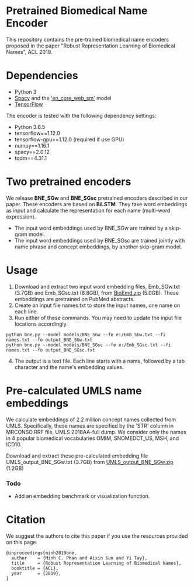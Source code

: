 # Pretrained Biomedical Name Encoder

This repository contains the pre-trained biomedical name encoders proposed in the paper "Robust Representation Learning of Biomedical Names", ACL 2019.

# Dependencies
  * Python 3
  * [Spacy](https://spacy.io/usage) and the ['en_core_web_sm'](https://spacy.io/usage/models) model
  * [TensorFlow](https://www.tensorflow.org/install)

The encoder is tested with the following dependency settings:
  * Python 3.6.5
  * tensorflow==1.12.0
  * tensorflow-gpu==1.12.0 (required if use GPU)
  * numpy==1.16.1
  * spacy==2.0.12
  * tqdm==4.31.1

# Two pretrained encoders
We release **BNE_SGw** and **BNE_SGsc** pretrained encoders described in our paper. These encoders are based on **BiLSTM**. They take word embeddings as input and calculate the representation for each name (multi-word expression).
  * The input word embeddings used by BNE_SGw are trained by a skip-gram model.
  * The input word embeddings used by BNE_SGsc are trained jointly with name phrase and concept embeddings, by another skip-gram model.

# Usage
1. Download and extract two input word embedding files, Emb_SGw.txt (3.7GB) and Emb_SGsc.txt (8.8GB), from [BioEmd.zip](https://bit.ly/2LnM5E7) (5.0GB). These embeddings are pretrained on PubMed abstracts.
2. Create an input file names.txt to store the input names, one name on each line.
3. Run either of these commands. You may need to update the input file locations accordingly.
```
python bne.py --model models/BNE_SGw --fe e:/Emb_SGw.txt --fi names.txt --fo output_BNE_SGw.txt
python bne.py --model models/BNE_SGsc --fe e:/Emb_SGsc.txt --fi names.txt --fo output_BNE_SGsc.txt
```
4.  The output is a text file. Each line starts with a name, followed by a tab character and the name's embedding values.

# Pre-calculated UMLS name embeddings
We calculate embeddings of 2.2 million concept names collected from UMLS. Specifically, these names are specified by the 'STR' column in MRCONSO.RRF file, UMLS 2018AA-full dump. We consider only the names in 4 popular biomedical vocabularies OMIM, SNOMEDCT_US, MSH, and ICD10.

Download and extract these pre-calculated embedding file UMLS_output_BNE_SGw.txt (3.7GB) from [UMLS_output_BNE_SGw.zip](https://bit.ly/2Gg0Qo9) (1.2GB)

### Todo
  * Add an embedding benchmark or visualization function.

# Citation
We suggest the authors to cite this paper if you use the resources provided on this page.
```
@inproceedings{minh2019bne,
  author    = {Minh C. Phan and Aixin Sun and Yi Tay},
  title     = {Robust Representation Learning of Biomedical Names},
  booktitle = {ACL},
  year      = {2019},
}
```

